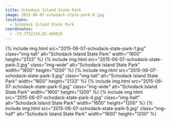 ```yaml
---
title: Schodack Island State Park
image: 2015-06-07-schodack-state-park-0.jpg
locations:
  - Schodack Island State Park
coordinates:
  - -73.7752234,42.484635
---
```


<div class="photos">
{% include img.html src="2015-06-07-schodack-state-park-1.jpg" class="img-tall" alt="Schodack Island State Park" width="1600" height="2133" %}
{% include img.html src="2015-06-07-schodack-state-park-2.jpg" class="img-wide" alt="Schodack Island State Park" width="1600" height="1200" %}
{% include img.html src="2015-06-07-schodack-state-park-3.jpg" class="img-tall" alt="Schodack Island State Park" width="1600" height="2133" %}
{% include img.html src="2015-06-07-schodack-state-park-0.jpg" class="img-wide" alt="Schodack Island State Park" width="1600" height="1200" %}
{% include img.html src="2015-06-07-schodack-state-park-4.jpg" class="img-half" alt="Schodack Island State Park" width="1600" height="1200" %}
{% include img.html src="2015-06-07-schodack-state-park-5.jpg" class="img-half" alt="Schodack Island State Park" width="1600" height="1200" %}
</div>
